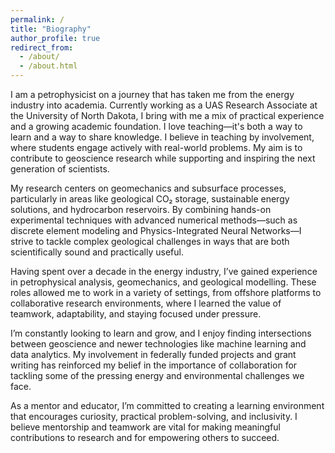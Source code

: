 ```yaml
---
permalink: /
title: "Biography"
author_profile: true
redirect_from: 
  - /about/
  - /about.html
---
```


I am a petrophysicist on a journey that has taken me from the energy industry into academia. Currently working as a UAS Research Associate at the University of North Dakota, I bring with me a mix of practical experience and a growing academic foundation. I love teaching—it's both a way to learn and a way to share knowledge. I believe in teaching by involvement, where students engage actively with real-world problems. My aim is to contribute to geoscience research while supporting and inspiring the next generation of scientists.

My research centers on geomechanics and subsurface processes, particularly in areas like geological CO₂ storage, sustainable energy solutions, and hydrocarbon reservoirs. By combining hands-on experimental techniques with advanced numerical methods—such as discrete element modeling and Physics-Integrated Neural Networks—I strive to tackle complex geological challenges in ways that are both scientifically sound and practically useful.

Having spent over a decade in the energy industry, I’ve gained experience in petrophysical analysis, geomechanics, and geological modelling. These roles allowed me to work in a variety of settings, from offshore platforms to collaborative research environments, where I learned the value of teamwork, adaptability, and staying focused under pressure.

I’m constantly looking to learn and grow, and I enjoy finding intersections between geoscience and newer technologies like machine learning and data analytics. My involvement in federally funded projects and grant writing has reinforced my belief in the importance of collaboration for tackling some of the pressing energy and environmental challenges we face.

As a mentor and educator, I’m committed to creating a learning environment that encourages curiosity, practical problem-solving, and inclusivity. I believe mentorship and teamwork are vital for making meaningful contributions to research and for empowering others to succeed.